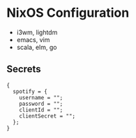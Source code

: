 # NixOS Configuration

- i3wm, lightdm
- emacs, vim
- scala, elm, go

## Secrets

```
{
  spotify = {
    username = "";
    password = "";
    clientId = "";
    clientSecret = "";
  };
}
```

